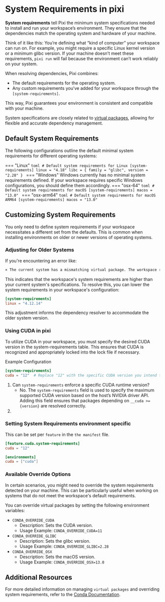 # System Requirements in pixi
**System requirements** tell Pixi the minimum system specifications needed to install and run your workspace’s environment.
They ensure that the dependencies match the operating system and hardware of your machine.

Think of it like this:
You’re defining what “kind of computer” your workspace can run on.
For example, you might require a specific Linux kernel version or a minimum glibc version.
If your machine doesn’t meet these requirements, `pixi run` will fail because the environment can’t work reliably on your system.

When resolving dependencies, Pixi combines:

- The default requirements for the operating system.
- Any custom requirements you’ve added for your workspace through the `[system-requirements]`.

This way, Pixi guarantees your environment is consistent and compatible with your machine.

System specifications are closely related to [virtual packages](https://conda.io/projects/conda/en/latest/user-guide/tasks/manage-virtual.html), allowing for flexible and accurate dependency management.

## Default System Requirements

The following configurations outline the default minimal system requirements for different operating systems:

=== "Linux"
    ```toml
    # Default system requirements for Linux
    [system-requirements]
    linux = "4.18"
    libc = { family = "glibc", version = "2.28" }
    ```
=== "Windows"
    Windows currently has no minimal system requirements defined. If your workspace requires specific Windows configurations,
    you should define them accordingly.
=== "osx-64"
    ```toml
    # Default system requirements for macOS
    [system-requirements]
    macos = "13.0"
    ```
=== "osx-arm64"
    ```toml
    # Default system requirements for macOS ARM64
    [system-requirements]
    macos = "13.0"
    ```

## Customizing System Requirements

You only need to define system requirements if your workspace necessitates a different set from the defaults.
This is common when installing environments on older or newer versions of operating systems.

### Adjusting for Older Systems
If you're encountering an error like:

```bash
× The current system has a mismatching virtual package. The workspace requires '__linux' to be at least version '4.18' but the system has version '4.12.14'
```

This indicates that the workspace's system requirements are higher than your current system's specifications.
To resolve this, you can lower the system requirements in your workspace's configuration:

```toml
[system-requirements]
linux = "4.12.14"
```

This adjustment informs the dependency resolver to accommodate the older system version.

### Using CUDA in pixi

To utilize CUDA in your workspace, you must specify the desired CUDA version in the system-requirements table.
This ensures that CUDA is recognized and appropriately locked into the lock file if necessary.

Example Configuration

```toml
[system-requirements]
cuda = "12"  # Replace "12" with the specific CUDA version you intend to use
```

1. Can `system-requirements` enforce a specific CUDA runtime version?
    - No. The `system-requirements` field is used to specify the maximum supported CUDA version based on the host’s NVIDIA driver API.
Adding this field ensures that packages depending on `__cuda >= {version}` are resolved correctly.
2.

### Setting System Requirements environment specific
This can be set per `feature` in the `the manifest` file.

```toml
[feature.cuda.system-requirements]
cuda = "12"

[environments]
cuda = ["cuda"]
```

### Available Override Options
In certain scenarios, you might need to override the system requirements detected on your machine.
This can be particularly useful when working on systems that do not meet the workspace's default requirements.

You can override virtual packages by setting the following environment variables:

- `CONDA_OVERRIDE_CUDA`
  - Description: Sets the CUDA version.
  - Usage Example: `CONDA_OVERRIDE_CUDA=11`
- `CONDA_OVERRIDE_GLIBC`
  - Description: Sets the glibc version.
  - Usage Example: `CONDA_OVERRIDE_GLIBC=2.28`
- `CONDA_OVERRIDE_OSX`
  - Description: Sets the macOS version.
  - Usage Example: `CONDA_OVERRIDE_OSX=13.0`

## Additional Resources

For more detailed information on managing `virtual packages` and overriding system requirements, refer to
the [Conda Documentation](https://docs.conda.io/projects/conda/en/latest/user-guide/tasks/manage-virtual.html).
